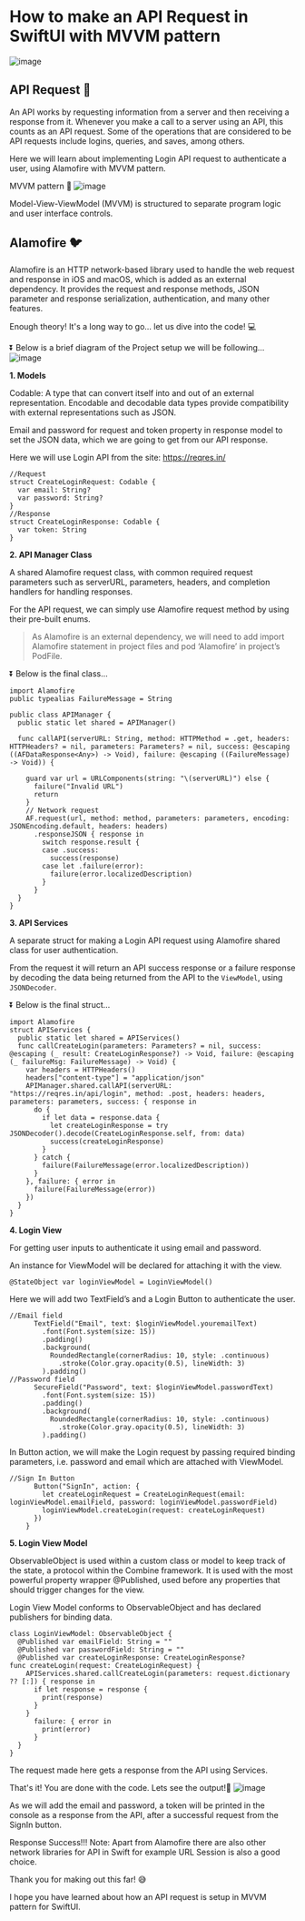 # How to make an API Request in SwiftUI with MVVM pattern
![image](https://user-images.githubusercontent.com/40492085/211134190-aea91ee7-99c6-4a7a-aa27-2451d4addcc0.png)
## API Request 📩
An API works by requesting information from a server and then receiving a response from it. Whenever you make a call to a server using an API, this counts as an API request. Some of the operations that are considered to be API requests include logins, queries, and saves, among others.

Here we will learn about implementing Login API request to authenticate a user, using Alamofire with MVVM pattern.

MVVM pattern 📃
![image](https://user-images.githubusercontent.com/40492085/211134410-e3973604-927d-417a-b9c5-dd3c84f33567.png)

Model-View-ViewModel (MVVM) is structured to separate program logic and user interface controls.

## Alamofire 🐦
Alamofire is an HTTP network-based library used to handle the web request and response in iOS and macOS, which is added as an external dependency. It provides the request and response methods, JSON parameter and response serialization, authentication, and many other features.

Enough theory! It's a long way to go… let us dive into the code! 💻

⏬ Below is a brief diagram of the Project setup we will be following…
![image](https://user-images.githubusercontent.com/40492085/211134884-554c78ae-326a-41b5-a317-2d15ef33dad8.png)

**1. Models**

Codable: A type that can convert itself into and out of an external representation. Encodable and decodable data types provide compatibility with external representations such as JSON.️

Email and password for request and token property in response model to set the JSON data, which we are going to get from our API response.

Here we will use Login API from the site: https://reqres.in/

```
//Request
struct CreateLoginRequest: Codable {
  var email: String?
  var password: String?
}
//Response
struct CreateLoginResponse: Codable {
  var token: String
}
```

**2. API Manager Class**

A shared Alamofire request class, with common required request parameters such as serverURL, parameters, headers, and completion handlers for handling responses.

For the API request, we can simply use Alamofire request method by using their pre-built enums.

> As Alamofire is an external dependency, we will need to add import Alamofire statement in project files and pod ‘Alamofire’ in project’s PodFile.

⏬ Below is the final class…

```
import Alamofire
public typealias FailureMessage = String

public class APIManager {
  public static let shared = APIManager()
  
  func callAPI(serverURL: String, method: HTTPMethod = .get, headers: HTTPHeaders? = nil, parameters: Parameters? = nil, success: @escaping ((AFDataResponse<Any>) -> Void), failure: @escaping ((FailureMessage) -> Void)) {
    
    guard var url = URLComponents(string: "\(serverURL)") else {
      failure("Invalid URL")
      return
    }
    // Network request
    AF.request(url, method: method, parameters: parameters, encoding: JSONEncoding.default, headers: headers)
      .responseJSON { response in
        switch response.result {
        case .success:
          success(response)
        case let .failure(error):
          failure(error.localizedDescription)
        }
      }
  }
}
```

**3. API Services**

A separate struct for making a Login API request using Alamofire shared class for user authentication.

From the request it will return an API success response or a failure response by decoding the data being returned from the API to the `ViewModel`, using `JSONDecoder`.

⏬ Below is the final struct…

```
import Alamofire
struct APIServices {
  public static let shared = APIServices()
  func callCreateLogin(parameters: Parameters? = nil, success: @escaping (_ result: CreateLoginResponse?) -> Void, failure: @escaping (_ failureMsg: FailureMessage) -> Void) {
    var headers = HTTPHeaders()
    headers["content-type"] = "application/json"
    APIManager.shared.callAPI(serverURL: "https://reqres.in/api/login", method: .post, headers: headers, parameters: parameters, success: { response in
      do {
        if let data = response.data {
          let createLoginResponse = try JSONDecoder().decode(CreateLoginResponse.self, from: data)
          success(createLoginResponse)
        }
      } catch {
        failure(FailureMessage(error.localizedDescription))
      }
    }, failure: { error in
      failure(FailureMessage(error))
    })
  }
}
```

**4. Login View**

For getting user inputs to authenticate it using email and password.

An instance for ViewModel will be declared for attaching it with the view.

```
@StateObject var loginViewModel = LoginViewModel()
```
Here we will add two TextField’s and a Login Button to authenticate the user.
```
//Email field
      TextField("Email", text: $loginViewModel.youremailText)
        .font(Font.system(size: 15))
        .padding()
        .background(
          RoundedRectangle(cornerRadius: 10, style: .continuous)
            .stroke(Color.gray.opacity(0.5), lineWidth: 3)
        ).padding()
//Password field
      SecureField("Password", text: $loginViewModel.passwordText)
        .font(Font.system(size: 15))
        .padding()
        .background(
          RoundedRectangle(cornerRadius: 10, style: .continuous)
            .stroke(Color.gray.opacity(0.5), lineWidth: 3)
        ).padding()
```
In Button action, we will make the Login request by passing required binding parameters, i.e. password and email which are attached with ViewModel.
```
//Sign In Button
      Button("SignIn", action: {
        let createLoginRequest = CreateLoginRequest(email: loginViewModel.emailField, password: loginViewModel.passwordField)
        loginViewModel.createLogin(request: createLoginRequest)
      })
    }
```
**5. Login View Model**

ObservableObject is used within a custom class or model to keep track of the state, a protocol within the Combine framework. It is used with the most powerful property wrapper @Published, used before any properties that should trigger changes for the view.

Login View Model conforms to ObservableObject and has declared publishers for binding data.
```
class LoginViewModel: ObservableObject {
  @Published var emailField: String = ""
  @Published var passwordField: String = ""
  @Published var createLoginResponse: CreateLoginResponse?
func createLogin(request: CreateLoginRequest) {
    APIServices.shared.callCreateLogin(parameters: request.dictionary ?? [:]) { response in
      if let response = response {
        print(response)
      }
    }
      failure: { error in
        print(error)
      }
  }
}
```
The request made here gets a response from the API using Services.

That's it! You are done with the code. Lets see the output!🔮
![image](https://user-images.githubusercontent.com/40492085/211138871-ae3318a4-be64-45d3-963e-f31211c30d3e.png)

As we will add the email and password, a token will be printed in the console as a response from the API, after a successful request from the SignIn button.


Response Success!!!
Note: Apart from Alamofire there are also other network libraries for API in Swift for example URL Session is also a good choice.

Thank you for making out this far! 😅

I hope you have learned about how an API request is setup in MVVM pattern for SwiftUI.
